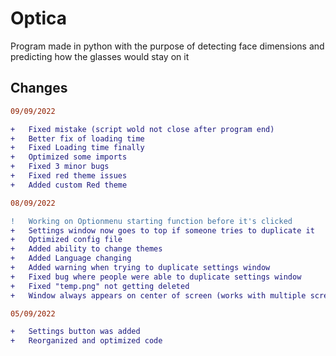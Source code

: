 # Optica
Program made in python with the purpose of detecting face dimensions and predicting how the glasses would stay on it 

## Changes
```diff
09/09/2022

+   Fixed mistake (script wold not close after program end)
+   Better fix of loading time
+   Fixed Loading time finally
+   Optimized some imports
+   Fixed 3 minor bugs
+   Fixed red theme issues
+   Added custom Red theme

08/09/2022

!   Working on Optionmenu starting function before it's clicked
+   Settings window now goes to top if someone tries to duplicate it
+   Optimized config file
+   Added ability to change themes
+   Added Language changing
+   Added warning when trying to duplicate settings window
+   Fixed bug where people were able to duplicate settings window
+   Fixed "temp.png" not getting deleted  
+   Window always appears on center of screen (works with multiple screens)

05/09/2022

+   Settings button was added
+   Reorganized and optimized code
```
